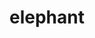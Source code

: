 ---
pid: llp143
title: elephant
location_transcription: PAFA
coordinates: "[-75.163635435735, 39.955230916455]"
zipcode: '19120'
gen_neighborhood: North Philadelphia
neighborhood: Logan,Olney
outside_phl: 
age: '12'
age_range: 6-13
instagram: 
image_file_name: llp_143.jpg
proposal_transcription: An old scratched up elephant; with old broken tusk and a messed
  up ear; in the mouth it has the American Flag to represent trying to survive in
  American when you are an immigrant.
topic: Animals,Immigration
topic_summary: 0, 0, 0
type: Sculpture Statue
keywords_other: 
credit: Saminah Levere
image_labels: 
twitter: 
facebook: 
permalink: "/monuments/llp143/"
layout: item-page
---